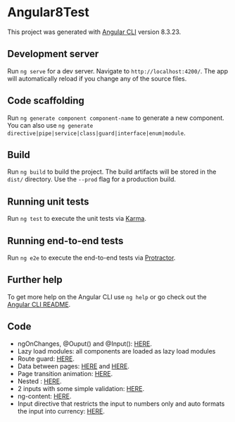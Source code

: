 # Angular8Test

This project was generated with [Angular CLI](https://github.com/angular/angular-cli) version 8.3.23.

## Development server

Run `ng serve` for a dev server. Navigate to `http://localhost:4200/`. The app will automatically reload if you change any of the source files.

## Code scaffolding

Run `ng generate component component-name` to generate a new component. You can also use `ng generate directive|pipe|service|class|guard|interface|enum|module`.

## Build

Run `ng build` to build the project. The build artifacts will be stored in the `dist/` directory. Use the `--prod` flag for a production build.

## Running unit tests

Run `ng test` to execute the unit tests via [Karma](https://karma-runner.github.io).

## Running end-to-end tests

Run `ng e2e` to execute the end-to-end tests via [Protractor](http://www.protractortest.org/).

## Further help

To get more help on the Angular CLI use `ng help` or go check out the [Angular CLI README](https://github.com/angular/angular-cli/blob/master/README.md).

## Code

- ngOnChanges, @Ouput() and @Input(): [HERE](https://github.com/erperejildo/Angular8-test/blob/master/src/app/components/money-converter/money-converter.component.ts#L16).
- Lazy load modules: all components are loaded as lazy load modules
- Route guard: [HERE](https://github.com/erperejildo/Angular8-test/blob/master/src/app/guards/page-two-route.guard.ts).
- Data between pages: [HERE](https://github.com/erperejildo/Angular8-test/blob/2759d7735506147f2a1c6140cd088a21e02f0600/src/app/components/login-popup/login-popup.component.html#L4) and [HERE](https://github.com/erperejildo/Angular8-test/blob/2759d7735506147f2a1c6140cd088a21e02f0600/src/app/pages/page-two/page-two.component.ts#L12).
- Page transition animation: [HERE](https://github.com/erperejildo/Angular8-test/blob/2759d7735506147f2a1c6140cd088a21e02f0600/src/app/pages/page-three/page-three.component.html#L6).
- Nested <router-outlet>: [HERE](https://github.com/erperejildo/Angular8-test/blob/master/src/app/pages/page-three/page-three-routing.module.ts).
- 2 inputs with some simple validation: [HERE](https://github.com/erperejildo/Angular8-test/blob/master/src/app/components/login-popup/login-popup.component.html).
- ng-content: [HERE](https://github.com/erperejildo/Angular8-test/blob/2759d7735506147f2a1c6140cd088a21e02f0600/src/app/pages/page-three/page-three.component.html#L2).
- Input directive that restricts the input to numbers only and auto formats the input
into currency: [HERE](https://github.com/erperejildo/Angular8-test/blob/master/src/app/components/money-converter/money-converter.component.html).
